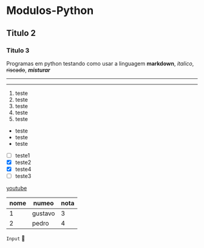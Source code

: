 # Modulos-Python
## Titulo 2
### Titulo 3
 Programas em python
 testando  como usar a linguagem **markdown**, _italico_, ~~riscado~~, __*misturar*__
 ***
 ---
 1. teste
  1. teste
   1. teste
 1. teste
  1. teste

* teste
* teste
* teste

- [ ] teste1
- [x] teste2
- [x] teste4
- [ ] teste3
 
 [youtube](https://www.youtube.com/)
 
 nome| numeo| nota
 ---|---|---|
 1|gustavo|3
 2|pedro|4
 
`Input` 
🖖
